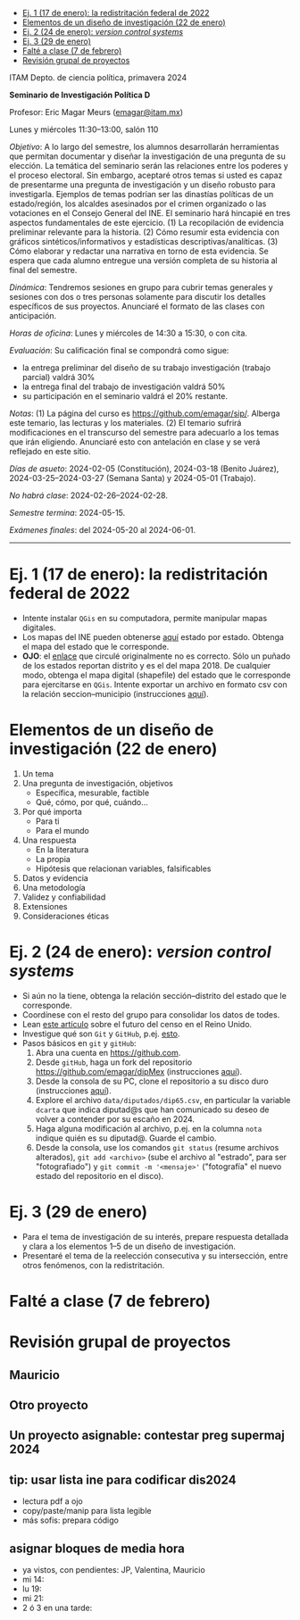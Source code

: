 - [Ej. 1 (17 de enero): la redistritación federal de 2022](#org9113098)
- [Elementos de un diseño de investigación (22 de enero)](#orgbedb9c9)
- [Ej. 2 (24 de enero): *version control systems*](#org97544d9)
- [Ej. 3 (29 de enero)](#org0e1282a)
- [Falté a clase (7 de febrero)](#orge0317d6)
- [Revisión grupal de proyectos](#org9365b9b)

<a id="orgcd84383"></a>

ITAM Depto. de ciencia política, primavera 2024

**Seminario de Investigación Política D**

Profesor: Eric Magar Meurs ([emagar@itam.mx](mailto:emagar@itam.mx))

Lunes y miércoles 11:30&#x2013;13:00, salón 110

*Objetivo*: A lo largo del semestre, los alumnos desarrollarán herramientas que permitan documentar y diseñar la investigación de una pregunta de su elección. La temática del seminario serán las relaciones entre los poderes y el proceso electoral. Sin embargo, aceptaré otros temas si usted es capaz de presentarme una pregunta de investigación y un diseño robusto para investigarla. Ejemplos de temas podrían ser las dinastías políticas de un estado/región, los alcaldes asesinados por el crimen organizado o las votaciones en el Consejo General del INE. El seminario hará hincapié en tres aspectos fundamentales de este ejercicio. (1) La recopilación de evidencia preliminar relevante para la historia. (2) Cómo resumir esta evidencia con gráficos sintéticos/informativos y estadísticas descriptivas/analíticas. (3) Cómo elaborar y redactar una narrativa en torno de esta evidencia. Se espera que cada alumno entregue una versión completa de su historia al final del semestre.

*Dinámica*: Tendremos sesiones en grupo para cubrir temas generales y sesiones con dos o tres personas solamente para discutir los detalles específicos de sus proyectos. Anunciaré el formato de las clases con anticipación.

*Horas de oficina*: Lunes y miércoles de 14:30 a 15:30, o con cita.

*Evaluación*: Su calificación final se compondrá como sigue:

-   la entrega preliminar del diseño de su trabajo investigación (trabajo parcial) valdrá 30%
-   la entrega final del trabajo de investigación valdrá 50%
-   su participación en el seminario valdrá el 20% restante.

*Notas*: (1) La página del curso es <https://github.com/emagar/sip/>. Alberga este temario, las lecturas y los materiales. (2) El temario sufrirá modificaciones en el transcurso del semestre para adecuarlo a los temas que irán eligiendo. Anunciaré esto con antelación en clase y se verá reflejado en este sitio.

*Días de asueto*: 2024-02-05 (Constitución), 2024-03-18 (Benito Juárez), 2024-03-25&#x2013;2024-03-27 (Semana Santa) y 2024-05-01 (Trabajo).

*No habrá clase*: 2024-02-26&#x2013;2024-02-28.

*Semestre termina*: 2024-05-15.

*Exámenes finales*: del 2024-05-20 al 2024-06-01.

---


<a id="org9113098"></a>

# Ej. 1 (17 de enero): la redistritación federal de 2022

-   Intente instalar `QGis` en su computadora, permite manipular mapas digitales.
-   Los mapas del INE pueden obtenerse [aquí](https://cartografia.ife.org.mx/sige7/?mapoteca=catalogo&CMDEF) estado por estado. Obtenga el mapa del estado que le corresponde.
-   **OJO**: el [enlace](https://cartografia.ife.org.mx/sige7/?distritacion2021=eceg) que circulé originalmente no es correcto. Sólo un puñado de los estados reportan distrito y es el del mapa 2018. De cualquier modo, obtenga el mapa digital (shapefile) del estado que le corresponde para ejercitarse en `QGis`. Intente exportar un archivo en formato csv con la relación seccion&#x2013;municipio (instrucciones [aquí](https://mapscaping.com/attribute-table-to-excel-in-qgis/)).


<a id="orgbedb9c9"></a>

# Elementos de un diseño de investigación (22 de enero)

1.  Un tema
2.  Una pregunta de investigación, objetivos
    -   Específica, mesurable, factible
    -   Qué, cómo, por qué, cuándo&#x2026;
3.  Por qué importa
    -   Para ti
    -   Para el mundo
4.  Una respuesta
    -   En la literatura
    -   La propia
    -   Hipótesis que relacionan variables, falsificables
5.  Datos y evidencia
6.  Una metodología
7.  Validez y confiabilidad
8.  Extensiones
9.  Consideraciones éticas


<a id="org97544d9"></a>

# Ej. 2 (24 de enero): *version control systems*

-   Si aún no la tiene, obtenga la relación sección&#x2013;distrito del estado que le corresponde.
-   Coordínese con el resto del grupo para consolidar los datos de todes.
-   Lean [este artículo](./lit/economist-UK-census-13jan2024.pdf) sobre el futuro del censo en el Reino Unido.
-   Investigue qué son `Git` y `GitHub`, p.ej. [esto](https://happygitwithr.com/).
-   Pasos básicos en `git` y `gitHub`:
    1.  Abra una cuenta en <https://github.com>.
    2.  Desde `gitHub`, haga un fork del repositorio <https://github.com/emagar/dipMex> (instrucciones [aquí](https://docs.github.com/en/pull-requests/collaborating-with-pull-requests/working-with-forks/fork-a-repo)).
    3.  Desde la consola de su PC, clone el repositorio a su disco duro (instrucciones [aquí](https://github.com/git-guides/git-clone)).
    4.  Explore el archivo `data/diputados/dip65.csv`, en particular la variable `dcarta` que indica diputad@s que han comunicado su deseo de volver a contender por su escaño en 2024.
    5.  Haga alguna modificación al archivo, p.ej. en la columna `nota` indique quién es su diputad@. Guarde el cambio.
    6.  Desde la consola, use los comandos `git status` (resume archivos alterados), `git add <archivo>` (sube el archivo al "estrado", para ser "fotografiado") y `git commit -m '<mensaje>'` ("fotografía" el nuevo estado del repositorio en el disco).


<a id="org0e1282a"></a>

# Ej. 3 (29 de enero)

-   Para el tema de investigación de su interés, prepare respuesta detallada y clara a los elementos 1&#x2013;5 de un diseño de investigación.
-   Presentaré el tema de la reelección consecutiva y su intersección, entre otros fenómenos, con la redistritación.


<a id="orge0317d6"></a>

# Falté a clase (7 de febrero)


<a id="org9365b9b"></a>

# Revisión grupal de proyectos


## Mauricio


## Otro proyecto


## Un proyecto asignable: contestar preg supermaj 2024


## tip: usar lista ine para codificar dis2024

-   lectura pdf a ojo
-   copy/paste/manip para lista legible
-   más sofis: prepara código


## asignar bloques de media hora

-   ya vistos, con pendientes: JP, Valentina, Mauricio
-   mi 14:
-   lu 19:
-   mi 21:
-   2 ó 3 en una tarde:
